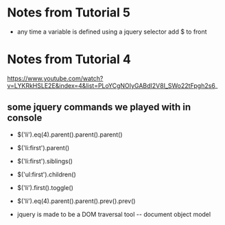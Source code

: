 # Notes from Tutorial 5
+ any time a variable is defined using a jquery selector add $ to front


# Notes from Tutorial 4
https://www.youtube.com/watch?v=LYKRkHSLE2E&index=4&list=PLoYCgNOIyGABdI2V8I_SWo22tFpgh2s6_

## some jquery commands we played with in console
+ $('li').eq(4).parent().parent().parent()
+ $('li:first').parent()
+ $('li:first').siblings()
+ $('ul:first').children()
+ $('li').first().toggle()
+ $('li').eq(4).parent().parent().prev().prev()

+ jquery is made to be a DOM traversal tool -- document object model
